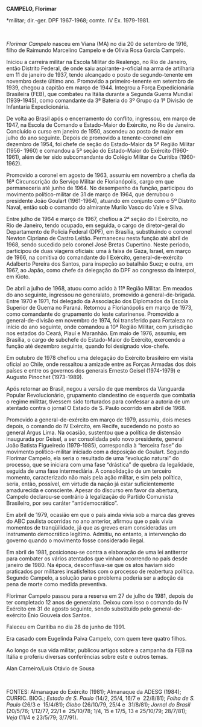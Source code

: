 **CAMPELO, Florimar**

\*militar; dir.-ger. DPF 1967-1968; comte. IV Ex. 1979-1981.

 

*Florimar Campelo* nasceu em Viana (MA) no dia 20 de setembro de 1916,
filho de Raimundo Marcelino Campelo e de Olívia Rosa Garcia Campelo.

Iniciou a carreira militar na Escola Militar do Realengo, no Rio de
Janeiro, então Distrito Federal, de onde saiu aspirante-a-oficial na
arma de artilharia em 11 de janeiro de 1937, tendo alcançado o posto de
segundo-tenente em novembro deste último ano. Promovido a
primeiro-tenente em setembro de 1939, chegou a capitão em março de 1944.
Integrou a Força Expedicionária Brasileira (FEB), que combateu na Itália
durante a Segunda Guerra Mundial (1939-1945), como comandante da 3ª
Bateria do 3º Grupo da 1ª Divisão de Infantaria Expedicionária.

De volta ao Brasil após o encerramento do conflito, ingressou, em março
de 1947, na Escola de Comando e Estado-Maior do Exército, no Rio de
Janeiro. Concluído o curso em janeiro de 1950, ascendeu ao posto de
major em julho do ano seguinte. Depois de promovido a tenente-coronel em
dezembro de 1954, foi chefe de seção do Estado-Maior da 5ª Região
Militar (1956- 1960) e comandou a 5ª seção do Estado-Maior do Exército
(1960-1961), além de ter sido subcomandante do Colégio Militar de
Curitiba (1960-1962).

Promovido a coronel em agosto de 1963, assumiu em novembro a chefia da
16ª Circunscrição do Serviço Militar de Florianópolis, cargo em que
permaneceria até junho de 1964. No desempenho da função, participou do
movimento político-militar de 31 de março de 1964, que derrubou o
presidente João Goulart (1961-1964), atuando em conjunto com o 5º
Distrito Naval, então sob o comando do almirante Murilo Vasco do Vale e
Silva.

Entre julho de 1964 e março de 1967, chefiou a 2ª seção do I Exército,
no Rio de Janeiro, tendo ocupado, em seguida, o cargo de diretor-geral
do Departamento de Polícia Federal (DPF), em Brasília, substituindo o
coronel Newton Cipriano de Castro Leitão. Permaneceu nesta função até
abril de 1968, sendo sucedido pelo coronel José Bretas Cupertino. Neste
período, participou de duas viagens oficiais: uma à faixa de Gaza,
Israel, em março de 1966, na comitiva do comandante do I Exército,
general-de-exército Adalberto Pereira dos Santos, para inspeção ao
batalhão Suez; e outra, em 1967, ao Japão, como chefe da delegação do
DPF ao congresso da Interpol, em Kioto.

De abril a julho de 1968, atuou como adido à 11ª Região Militar. Em
meados do ano seguinte, ingressou no generalato, promovido a
general-de-brigada. Entre 1970 e 1971, foi delegado da Associação dos
Diplomados da Escola Superior de Guerra no Paraná. Retornou a
Florianópolis em março de 1973, como comandante do grupamento do leste
catarinense. Promovido a general-de-divisão em novembro de 1974, foi
transferido para Fortaleza no início do ano seguinte, onde comandou a
10ª Região Militar, com jurisdição nos estados do Ceará, Piauí e
Maranhão. Em maio de 1976, assumiu, em Brasília, o cargo de subchefe do
Estado-Maior do Exército, exercendo a função até dezembro seguinte,
quando foi designado vice-chefe.

Em outubro de 1978 chefiou uma delegação do Exército brasileiro em
visita oficial ao Chile, onde ressaltou a amizade entre as Forças
Armadas dos dois países e entre os governos dos generais Ernesto Geisel
(1974-1979) e Augusto Pinochet (1973-1989).

Após retornar ao Brasil, negou a versão de que membros da Vanguarda
Popular Revolucionário, grupamento clandestino de esquerda que combatia
o regime milittar, tivessem sido torturados para confessar a autoria de
um atentado contra o jornal O Estado de S. Paulo ocorrido em abril de
1968.

Promovido a general-de-exército em março de 1979, assumiu, dois meses
depois, o comando do IV Exército, em Recife, sucedendo no posto ao
general Argus Lima. Na ocasião, sustentou que a política de distensão
inaugurada por Geisel, a ser consolidada pelo novo presidente, general
João Batista Figueiredo (1979-1985), correspondia à “terceira fase” do
movimento político-militar iniciado com a deposição de Goulart. Segundo
Florimar Campelo, ela seria o resultado de uma “evolução natural” do
processo, que se iniciara com uma fase “drástica” de quebra da
legalidade, seguida de uma fase intermediária. A consolidação de um
terceiro momento, caracterizado não mais pela ação militar, e sim pela
política, seria, então, possível, em virtude da nação já estar
suficientemente amadurecida e consciente. Apesar do discurso em favor da
abertura, Campelo declarou-se contrário à legalização do Partido
Comunista Brasileiro, por seu caráter “antidemocrático”.

Em abril de 1979, ocasião em que o país ainda vivia sob a marca das
greves do ABC paulista ocorridas no ano anterior, afirmou que o país
vivia momentos de tranqüilidade, já que as greves eram consideradas um
instrumento democrático legítimo. Admitiu, no entanto, a intervenção do
governo quando o movimento fosse considerado ilegal.

Em abril de 1981, posicionou-se contra a elaboração de uma lei
antiterror para combater os vários atentados que vinham ocorrendo no
país desde janeiro de 1980. Na época, desconfiava-se que os atos haviam
sido praticados por militares insatisfeitos com o processo de reabertura
política. Segundo Campelo, a solução para o problema poderia ser a
adoção da pena de morte como medida preventiva.

Florimar Campelo passou para a reserva em 27 de julho de 1981, depois de
ter completado 12 anos de generalato. Deixou com isso o comando do IV
Exército em 31 de agosto seguinte, sendo substituído pelo
general-de-exército Ênio Gouveia dos Santos.

Faleceu em Curitiba no dia 28 de junho de 1991.

Era casado com Eugelinda Paiva Campelo, com quem teve quatro filhos.

Ao longo de sua vida militar, publicou artigos sobre a campanha da FEB
na Itália e proferiu diversas conferências sobre este e outros temas.

Alan Carneiro/Luís Otávio de Sousa

 

FONTES: Almanaque do Exército (1981); Almanaque da ADESG (1984); CURRIC.
BIOG.; *Estado de S. Paulo* (14/2, 25/4, 16/7 e  22/8/81); *Folha de S.
Paulo* (26/3 e  15/4/81); *Globo* (26/10/79, 25/4 e  31/8/81); *Jornal
do Brasil* (20/5/76; 1/12/77, 22/1 e  25/10/78; 1/4, 15 e 17/5, 13 e
25/10/79; 28/7/81); *Veja* (11/4 e 23/5/79; 3/7/91).

 

